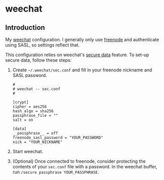 # weechat

## Introduction

My [weechat](https://weechat.org/) configuration.  I generally only use [freenode](https://freenode.net/) and authenticate using SASL, so settings reflect that.

This configuration relies on weechat's [secure data](https://www.weechat.org/files/doc/stable/weechat_user.en.html#secured_data) feature.  To set-up secure data, follow these steps:

1. Create `~/.weechat/sec.conf` and fill in your freenode nickname and SASL password.

    ```
    #
    # weechat -- sec.conf
    #

    [crypt]
    cipher = aes256
    hash_algo = sha256
    passphrase_file = ""
    salt = on

    [data]
    __passphrase__ = off
    freenode_sasl_password = "YOUR_PASSWORD"
    nick = "YOUR_NICKNAME"
    ```

2. Start weechat.
3. (Optional) Once connected to freenode, consider protecting the contents of your `sec.conf` file with a password.  In the weechat buffer, run `/secure passphrase YOUR_PASSPHRASE`.
